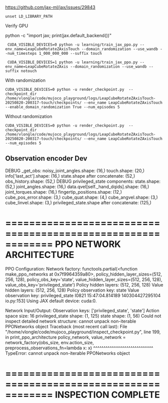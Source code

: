 

https://github.com/jax-ml/jax/issues/29843

```
unset LD_LIBRARY_PATH
```

Verify GPU

python -c "import jax; print(jax.default_backend())"


```
 CUDA_VISIBLE_DEVICES=0 python -u learning/train_jax_ppo.py --env_name=LeapCubeRotateZAxisTouch --domain_randomization --use_wandb --num_timesteps 1_000_000_000 --suffix touch 

 CUDA_VISIBLE_DEVICES=1 python -u learning/train_jax_ppo.py --env_name=LeapCubeRotateZAxis --domain_randomization --use_wandb --suffix notouch 
```


With randomization
```
CUDA_VISIBLE_DEVICES=0 python -u render_checkpoint.py  --checkpoint_dir /home/vlongle/code/mujoco_playground/logs/LeapCubeRotateZAxisTouch-20250820-200317-touch/checkpoints/ --env_name LeapCubeRotateZAxisTouch --enable_domain_randomization True --num_episodes 5
```

Without randomization
```
CUDA_VISIBLE_DEVICES=0 python -u render_checkpoint.py  --checkpoint_dir /home/vlongle/code/mujoco_playground/logs/LeapCubeRotateZAxisTouch-20250820-200317-touch/checkpoints/ --env_name LeapCubeRotateZAxisTouch --num_episodes 5
```


## Observation encoder Dev

DEBUG _get_obs:
  noisy_joint_angles.shape: (16,)
  touch.shape: (20,)
  info['last_act'].shape: (16,)
  state.shape after concatenate: (52,)
  obs_history.shape: (52,)
DEBUG privileged_state components:
  state.shape: (52,)
  joint_angles.shape: (16,)
  data.qvel[self._hand_dqids].shape: (16,)
  joint_torques.shape: (16,)
  fingertip_positions.shape: (12,)
  cube_pos_error.shape: (3,)
  cube_quat.shape: (4,)
  cube_angvel.shape: (3,)
  cube_linvel.shape: (3,)
  privileged_state.shape after concatenate: (125,)

============================================================
PPO NETWORK ARCHITECTURE
============================================================

PPO Configuration:
  Network factory: functools.partial(<function make_ppo_networks at 0x7f9964359a80>, policy_hidden_layer_sizes=(512, 256, 128), policy_obs_key='state', value_hidden_layer_sizes=(512, 256, 128), value_obs_key='privileged_state')
  Policy hidden layers: (512, 256, 128)
  Value hidden layers: (512, 256, 128)
  Policy observation key: state
  Value observation key: privileged_state
I0821 15:47:04.814189 140304427295104 io.py:153] Using JAX default device: cuda:0.

Network Input/Output:
  Observation keys: ['privileged_state', 'state']
  Action space size: 16
  privileged_state shape: (1, 125)
  state shape: (1, 56)
  Could not inspect detailed network structure: cannot unpack non-iterable PPONetworks object
Traceback (most recent call last):
  File "/home/vlongle/code/mujoco_playground/inspect_checkpoint.py", line 199, in print_ppo_architecture
    policy_network, value_network = network_factory(obs_size, env.action_size, preprocess_observations_fn=lambda x: x)
    ^^^^^^^^^^^^^^^^^^^^^^^^^^^^^
TypeError: cannot unpack non-iterable PPONetworks object

============================================================
INSPECTION COMPLETE
============================================================